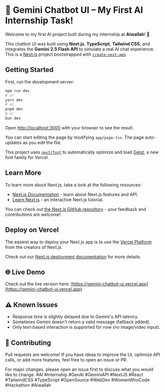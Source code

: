 # 💬 Gemini Chatbot UI – My First AI Internship Task!

Welcome to my first AI project built during my internship at **Aiwallah**! 🚀

This chatbot UI was built using **Next.js**, **TypeScript**, **Tailwind CSS**, and integrates the **Gemini 2.5 Flash API** to simulate a real AI chat experience.
This is a [Next.js](https://nextjs.org) project bootstrapped with [`create-next-app`](https://nextjs.org/docs/app/api-reference/cli/create-next-app).

## Getting Started

First, run the development server:

```bash
npm run dev
# or
yarn dev
# or
pnpm dev
# or
bun dev
```

Open [http://localhost:3000](http://localhost:3000) with your browser to see the result.

You can start editing the page by modifying `app/page.tsx`. The page auto-updates as you edit the file.

This project uses [`next/font`](https://nextjs.org/docs/app/building-your-application/optimizing/fonts) to automatically optimize and load [Geist](https://vercel.com/font), a new font family for Vercel.

## Learn More

To learn more about Next.js, take a look at the following resources:

- [Next.js Documentation](https://nextjs.org/docs) - learn about Next.js features and API.
- [Learn Next.js](https://nextjs.org/learn) - an interactive Next.js tutorial.

You can check out [the Next.js GitHub repository](https://github.com/vercel/next.js) - your feedback and contributions are welcome!

## Deploy on Vercel

The easiest way to deploy your Next.js app is to use the [Vercel Platform](https://vercel.com/new?utm_medium=default-template&filter=next.js&utm_source=create-next-app&utm_campaign=create-next-app-readme) from the creators of Next.js.

Check out our [Next.js deployment documentation](https://nextjs.org/docs/app/building-your-application/deploying) for more details.
## 🌐 Live Demo

Check out the live version here: [https://gemini-chatbot-ui.vercel.app](https://gemini-chatbot-ui.vercel.app)
## ⚠️ Known Issues

- Response time is slightly delayed due to Gemini's API latency.
- Sometimes Gemini doesn't return a valid message (fallback added).
- Only text-based interaction is supported for now (no image/video input).
## 🤝 Contributing

Pull requests are welcome! If you have ideas to improve the UI, optimize API calls, or add more features, feel free to open an issue or PR.

For major changes, please open an issue first to discuss what you would like to change.
#AI #Internship #GenAI #GeminiAPI #NextJS #React #TailwindCSS #TypeScript #OpenSource #WebDev #WomenWhoCode #Hackathon #Aiwallah


